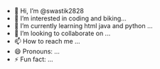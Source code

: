 - 👋 Hi, I’m @swastik2828
- 👀 I’m interested in coding and biking...
- 🌱 I’m currently learning html java and python ...
- 💞️ I’m looking to collaborate on ...
- 📫 How to reach me ...
- 😄 Pronouns: ...
- ⚡ Fun fact: ...

<!---
swastik2828/swastik2828 is a ✨ special ✨ repository because its `README.md` (this file) appears on your GitHub profile.
You can click the Preview link to take a look at your changes.
--->
